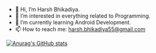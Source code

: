 - 👋 Hi, I’m Harsh Bhikadiya.
- 👀 I’m interested in everything related to Programming.
- 🌱 I’m currently learning Android Development.
- 📫 How to reach me: harsh.bhikadiya55@gmail.com

[![Anurag's GitHub stats](https://github-readme-stats.vercel.app/api?username=harsh0050)](https://github.com/anuraghazra/github-readme-stats)
